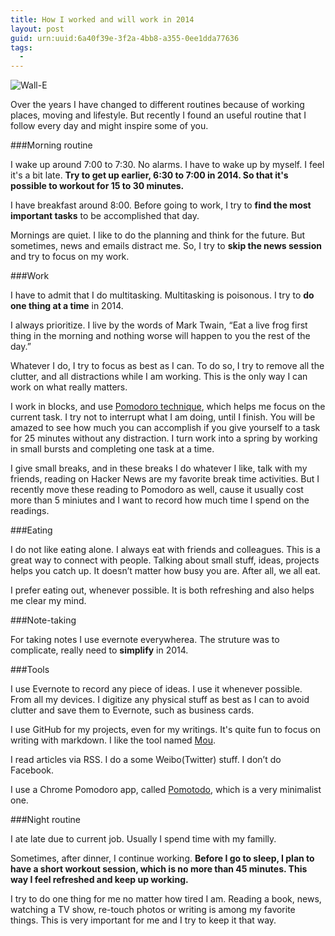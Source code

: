```yaml
---
title: How I worked and will work in 2014
layout: post
guid: urn:uuid:6a40f39e-3f2a-4bb8-a355-0ee1dda77636
tags:
  - 
---
```


![Wall-E](http://pic.yupoo.com/lishugo/DpC90ysb/medish.jpg)

Over the years I have changed to different routines because of working places, moving and lifestyle. But recently I found an useful routine that I follow every day and might inspire some of you.

###Morning routine

I wake up around 7:00 to 7:30. No alarms. I have to wake up by myself. I feel it's a bit late. **Try to get up earlier, 6:30 to 7:00 in 2014. So that it's possible to workout for 15 to 30 minutes.**

I have breakfast around 8:00. Before going to work, I try to **find the most important tasks** to be accomplished that day.

Mornings are quiet. I like to do the planning and think for the future. But sometimes, news and emails distract me. So, I try to **skip the news session** and try to focus on my work.

###Work

I have to admit that I do multitasking. Multitasking is poisonous. I try to **do one thing at a time** in 2014.

I always prioritize. I live by the words of Mark Twain, “Eat a live frog first thing in the morning and nothing worse will happen to you the rest of the day.”

Whatever I do, I try to focus as best as I can. To do so, I try to remove all the clutter, and all distractions while I am working. This is the only way I can work on what really matters.

I work in blocks, and use [Pomodoro technique](http://pomodorotechnique.com/), which helps me focus on the current task. I try not to interrupt what I am doing, until I finish. You will be amazed to see how much you can accomplish if you give yourself to a task for 25 minutes without any distraction. I turn work into a spring by working in small bursts and completing one task at a time.

I give small breaks, and in these breaks I do whatever I like, talk with my friends, reading on Hacker News are my favorite break time activities. But I recently move these reading to Pomodoro as well, cause it usually cost more than 5 miniutes and I want to record how much time I spend on the readings.

###Eating

I do not like eating alone. I always eat with friends and colleagues. This is a great way to connect with people. Talking about small stuff, ideas, projects helps you catch up. It doesn’t matter how busy you are. After all, we all eat.

I prefer eating out, whenever possible. It is both refreshing and also helps me clear my mind.

###Note-taking

For taking notes I use evernote everywherea. The struture was to complicate, really need to **simplify** in 2014.

###Tools

I use Evernote to record any piece of ideas. I use it whenever possible. From all my devices. I digitize any physical stuff as best as I can to avoid clutter and save them to Evernote, such as business cards.

I use GitHub for my projects, even for my writings. It's quite fun to focus on writing with markdown. I like the tool named [Mou](mouapp.com).

I read articles via RSS. I do a some Weibo(Twitter) stuff. I don’t do Facebook.

I use a Chrome Pomodoro app, called [Pomotodo](https://pomotodo.com), which is a very minimalist one.

###Night routine

I ate late due to current job. Usually I spend time with my familly. 

Sometimes, after dinner, I continue working. **Before I go to sleep, I plan to have a short workout session, which is no more than 45 minutes. This way I feel refreshed and keep up working.**


I try to do one thing for me no matter how tired I am. Reading a book, news, watching a TV show, re-touch photos or writing is among my favorite things. This is very important for me and I try to keep it that way.
